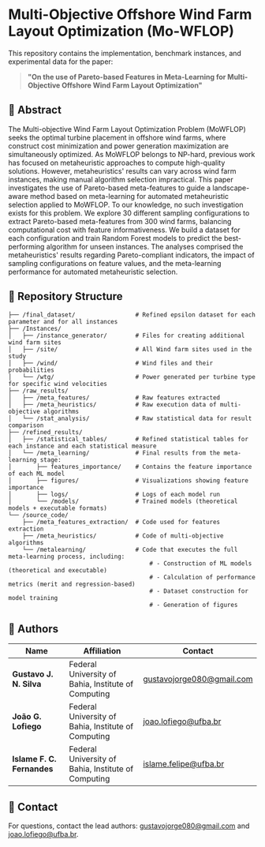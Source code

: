 

# Multi-Objective Offshore Wind Farm Layout Optimization (Mo-WFLOP)  

This repository contains the implementation, benchmark instances, and experimental data for the paper:  

> **"On the use of Pareto-based Features in Meta-Learning for Multi-Objective Offshore Wind Farm Layout Optimization"**  

## 📄 Abstract  

The Multi-objective Wind Farm Layout Optimization Problem (MoWFLOP) seeks the optimal turbine placement in offshore wind farms, where construct cost minimization and power generation maximization are simultaneously optimized. As MoWFLOP belongs to NP-hard, previous work has focused on metaheuristic approaches to compute high-quality solutions. However, metaheuristics' results can vary across wind farm instances, making manual algorithm selection impractical. This paper investigates the use of Pareto-based meta-features to guide a landscape-aware method based on meta-learning for automated metaheuristic selection applied to MoWFLOP. To our knowledge, no such investigation exists for this problem. We explore 30 different sampling configurations to extract Pareto-based meta-features from 300 wind farms, balancing computational cost with feature informativeness. We build a dataset for each configuration and train Random Forest models to predict the best-performing algorithm for unseen instances. The analyses comprised the metaheuristics' results regarding Pareto-compliant indicators, the impact of sampling configurations on feature values, and the meta-learning performance for automated metaheuristic selection.

## 📂 Repository Structure  
```
├── /final_dataset/                 # Refined epsilon dataset for each parameter and for all instances
├── /Instances/                 
│   ├── /instance_generator/        # Files for creating additional wind farm sites
│   ├── /site/                      # All Wind farm sites used in the study
│   ├── /wind/                      # Wind files and their probabilities
│   └── /wtg/                       # Power generated per turbine type for specific wind velocities
├── /raw_results/               
│   ├── /meta_features/             # Raw features extracted
│   ├── /meta_heuristics/           # Raw execution data of multi-objective algorithms
│   └── /stat_analysis/             # Raw statistical data for result comparison
├── /refined_results/           
│   ├── /statistical_tables/        # Refined statistical tables for each instance and each statistical measure 
│   └── /meta_learning/             # Final results from the meta-learning stage:
│       ├── features_importance/    # Contains the feature importance of each ML model
│       ├── figures/                # Visualizations showing feature importance
│       ├── logs/                   # Logs of each model run
│       └── /models/                # Trained models (theoretical models + executable formats)
└── /source_code/
    ├── /meta_features_extraction/  # Code used for features extraction
    ├── /meta_heuristics/           # Code of multi-objective algorithms
    └── /metalearning/              # Code that executes the full meta-learning process, including:
                                        # - Construction of ML models (theoretical and executable)
                                        # - Calculation of performance metrics (merit and regression-based)
                                        # - Dataset construction for model training
                                        # - Generation of figures
```
## 👥 Authors  
| Name | Affiliation | Contact |  
|------|-------------|---------|  
| **Gustavo J. N. Silva** | Federal University of Bahia, Institute of Computing | [gustavojorge080@gmail.com](mailto:gustavojorge080@gmail.com) |  
| **João G. Lofiego** | Federal University of Bahia, Institute of Computing | [joao.lofiego@ufba.br](mailto:joao.lofiego@ufba.br) |
| **Islame F. C. Fernandes** | Federal University of Bahia, Institute of Computing | [islame.felipe@ufba.br](mailto:islame.felipe@ufba.br) |

## 📧 Contact  
For questions, contact the lead authors: [gustavojorge080@gmail.com](mailto:gustavojorge080@gmail.com) and [joao.lofiego@ufba.br](mailto:joao.lofiego@ufba.br).  
